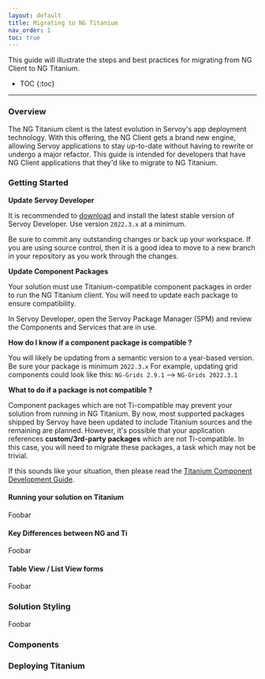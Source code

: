 ```yaml
---
layout: default
title: Migrating to NG Titanium
nav_order: 1
toc: true
---
```


This guide will illustrate the steps and best practices for migrating from NG Client to NG Titanium.
* TOC
{:toc}
------



### Overview

The NG Titanium client is the latest evolution in Servoy's app deployment technology. With this offering, the NG Client gets a brand new engine, allowing Servoy applications to stay up-to-date without having to rewrite or undergo a major refactor. This guide is intended for developers that have NG Client applications that they'd like to migrate to NG Titanium.

### Getting Started

**Update Servoy Developer**

It is recommended to [download](https://servoy.com/download) and install the latest stable version of Servoy Developer. Use version `2022.3.x` at a minimum.

Be sure to commit any outstanding changes or back up your workspace. If you are using source control, then it is a good idea to move to a new branch in your repository as you work through the changes.

**Update Component Packages**

Your solution must use Titanium-compatible component packages in order to run the NG Titanium client. You will need to update each package to ensure compatibility.

In Servoy Developer, open the Servoy Package Manager (SPM) and review the Components and Services that are in use. 

**How do I know if a component package is compatible ?**

You will likely be updating from a semantic version to a year-based version. Be sure your package is minimum `2022.3.x`
For example, updating grid components could look like this:  `NG-Grids 2.9.1`  -->  `NG-Grids 2022.3.1`

**What to do if a package is not compatible ?**

Component packages which are not Ti-compatible may prevent your solution from running in NG Titanium. By now, most supported packages shipped by Servoy have been updated to include Titanium sources and the remaining are planned.  However, it's possible that your application references **custom/3rd-party packages** which are not Ti-compatible. In this case, you will need to migrate these packages, a task which may not be trivial. 

If this sounds like your situation, then please read the [Titanium Component Development Guide](https://servoy.github.io/servoy-doc/ng-titanium-component-development-guide.html). 



#### Running your solution on Titanium

Foobar

#### Key Differences between NG and Ti

Foobar

#### Table View / List View forms

Foobar

### Solution Styling

Foobar

### Components



### Deploying Titanium
